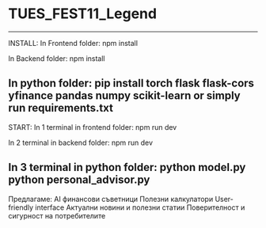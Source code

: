 # TUES_FEST11_Legend
-------------------------------
INSTALL:
In Frontend folder:
npm install

In Backend folder:
npm install

In python folder:
pip install torch flask flask-cors yfinance pandas numpy scikit-learn
or simply run requirements.txt
--------------------------------
START:
In 1 terminal in frontend folder:
npm run dev

In 2 terminal in backend folder:
npm run dev

In 3 terminal in python folder:
python model.py
python personal_advisor.py
---------------------------------------------------------
Предлагаме:
АI финансови съветници
Полезни калкулатори
User-friendly interface
Актуални новини и полезни статии
Поверителност и сигурност на потребителите